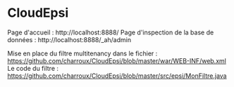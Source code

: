 # CloudEpsi

Page d'accueil : http://localhost:8888/
Page d'inspection de la base de données : http://localhost:8888/_ah/admin

Mise en place du filtre multitenancy dans le fichier : https://github.com/charroux/CloudEpsi/blob/master/war/WEB-INF/web.xml
Le code du filtre : https://github.com/charroux/CloudEpsi/blob/master/src/epsi/MonFiltre.java
